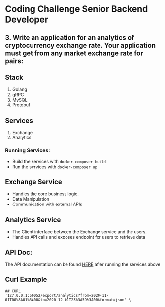 # Coding Challenge Senior Backend Developer
## 3. Write an application for an analytics of cryptocurrency exchange rate. Your application must get from any market exchange rate for pairs:

## Stack
1. Golang
2. gRPC
3. MySQL
3. Protobuf

## Services

1. Exchange
2. Analytics

### Running Services:
* Build the services with `docker-composer build`
* Run the services with `docker-composer up`

## Exchange Service 
* Handles the core business logic.
* Data Manipulation
* Communication with external APIs

## Analytics Service
* The Client interface between the Exchange service and the users.
* Handles API calls and exposes endpoint for users to retrieve data

## API Doc:
The API documentation can be found [HERE](http://127.0.0.1:50052/docs) after running the services above

## Curl Example
```
## CURL
'127.0.0.1:50052/export/analytics?from=2020-11-01T00%3A01%3A00&to=2020-12-01T23%3A59%3A00&format=json' \
```

